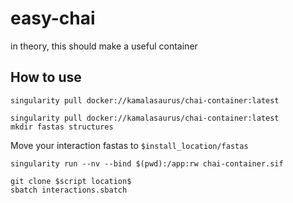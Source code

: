 # easy-chai
in theory, this should make a useful container

## How to use

```
singularity pull docker://kamalasaurus/chai-container:latest
```

```
singularity pull docker://kamalasaurus/chai-container:latest
mkdir fastas structures
```

Move your interaction fastas to `$install_location/fastas`

```
singularity run --nv --bind $(pwd):/app:rw chai-container.sif
```

```
git clone $script location$
sbatch interactions.sbatch
```